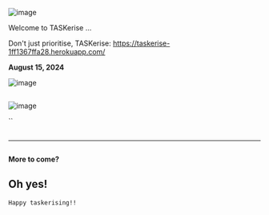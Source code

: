 ![image](https://github.com/user-attachments/assets/c8782068-f3e1-4d4e-a4b2-6284b20ea582)

Welcome to TASKerise ...

Don't just prioritise, TASKerise:  https://taskerise-1ff1367ffa28.herokuapp.com/ 


**August 15, 2024**

![image](https://github.com/user-attachments/assets/4e03237c-cb29-4b09-8470-691fcd87cc8e)

## 

![image](https://github.com/user-attachments/assets/d3b17af0-a69c-4210-85d2-57f54e3044eb)

``

## 

**  **



```

```

**More to come?**

Oh yes! 
---

`Happy taskerising!!`
